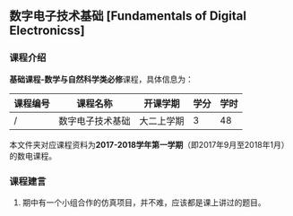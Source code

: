 ## 数字电子技术基础 [Fundamentals of Digital Electronicss]

### 课程介绍

**基础课程-数学与自然科学类必修**课程，具体信息为：

| 课程编号 | 课程名称 | 开课学期 | 学分 | 学时 |
| --- | --- | --- | --- | --- |
| / | 数字电子技术基础 | 大二上学期 | 3 | 48 |

本文件夹对应课程资料为**2017-2018学年第一学期**（即2017年9月至2018年1月）的数电课程。

### 课程建言

1. 期中有一个小组合作的仿真项目，并不难，应该都是课上讲过的题目。

